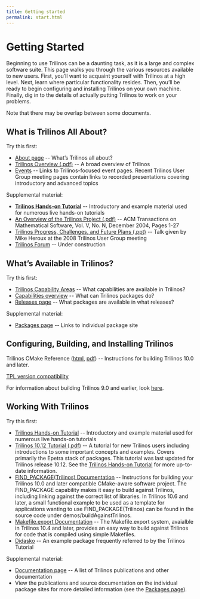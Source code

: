 ```yaml
---
title: Getting started
permalink: start.html
---
```


# Getting Started

Beginning to use Trilinos can be a daunting task, as it is a large and complex software suite. This page walks you through the various resources available to new users. First, you’ll want to acquaint yourself with Trilinos at a high level. Next, learn where particular functionality resides. Then, you’ll be ready to begin configuring and installing Trilinos on your own machine. Finally, dig in to the details of actually putting Trilinos to work on your problems.

Note that there may be overlap between some documents.

## What is Trilinos All About?

Try this first:

*   [About page](about.html) -- What’s Trilinos all about?
*   [Trilinos Overview (.pdf)](pdfs/TrilinosOverview.pdf) -- A broad overview of Trilinos
*   [Events](events.html) -- Links to Trilinos-focused event pages. Recent Trilinos User Group meeting pages contain links to recorded presentations covering introductory and advanced topics

Supplemental material:

*   [**Trilinos Hands-on Tutorial**](https://github.com/trilinos/Trilinos_tutorial/wiki/TrilinosHandsOnTutorial) -- Introductory and example material used for numerous live hands-on tutorials
*   [An Overview of the Trilinos Project (.pdf)](pdfs/TrilinosACMTOMS2004.pdf) -- ACM Transactions on Mathematical Software, Vol. V, No. N, December 2004, Pages 1-27
*   [Trilinos Progress, Challenges, and Future Plans (.ppt)](pdfs/1-HerouxTrilinosProgressChallengesFutures.ppt) -- Talk given by Mike Heroux at the 2008 Trilinos User Group meeting
*   [Trilinos Forum](forum.md) -- Under construction

## What’s Available in Trilinos?

Try this first:

*   [Trilinos Capability Areas](capability-areas.html) -- What capabilities are available in Trilinos?
*   [Capabilities overview](capabilities.md) -- What can Trilinos packages do?
*   [Releases page](releases.html) -- What packages are available in what releases?

Supplemental material:

*   [Packages page](packages.html) -- Links to individual package site

## Configuring, Building, and Installing Trilinos

Trilinos CMake Reference ([html](http://trilinos.org/docs/files/TrilinosBuildReference.html), [pdf](http://trilinos.org/docs/files/TrilinosBuildReference.pdf)) -- Instructions for building Trilinos 10.0 and later.

[TPL version compatibility](https://trilinos.org/tpl-version-compatibility/)

For information about building Trilinos 9.0 and earlier, look [here](http://trilinos.org/oldsite/version9.html).

## Working With Trilinos

Try this first:

*   [Trilinos Hands-on Tutorial](https://github.com/trilinos/Trilinos_tutorial/wiki/TrilinosHandsOnTutorial) -- Introductory and example material used for numerous live hands-on tutorials
*   [Trilinos 10.12 Tutorial (.pdf)](http://trilinos.org/oldsite/Trilinos10.12Tutorial.pdf) -- A tutorial for new Trilinos users including introductions to some important concepts and examples. Covers primarily the Epetra stack of packages. This tutorial was last updated for Trilinos release 10.12\. See the [Trilinos Hands-on Tutorial](https://github.com/trilinos/Trilinos_tutorial/wiki/TrilinosHandsOnTutorial) for more up-to-date information.
*   [FIND_PACKAGE(Trilinos) Documentation](http://trilinos.org/oldsite/Finding_Trilinos.txt) -- Instructions for building your Trilinos 10.0 and later compatible CMake-aware software project. The FIND_PACKAGE capability makes it easy to build against Trilinos, including linking against the correct list of libraries. In Trilinos 10.6 and later, a small functional example to be used as a template for applications wanting to use FIND_PACKAGE(Trilinos) can be found in the source code under demos/buildAgainstTrilinos.
*   [Makefile.export Documentation](http://trilinos.org/oldsite/Export_Makefile.txt) -- The Makefile.export system, avaialble in Trilinos 10.4 and later, provides an easy way to build against Trilinos for code that is compiled using simple Makefiles.
*   [Didasko](http://trilinos.org/packages/didasko/) -- An example package frequently referred to by the Trilinos Tutorial

Supplemental material:

*   [Documentation page](documentation.html) -- A list of Trilinos publications and other documentation
*   View the publications and source documentation on the individual package sites for more detailed information (see the [Packages page](packages.md")).

